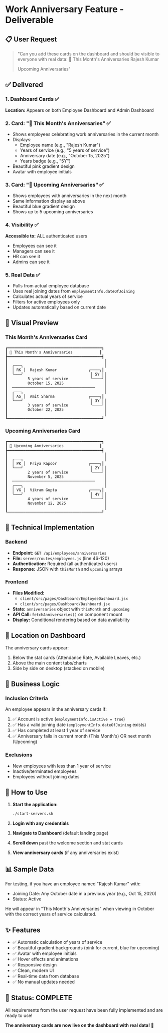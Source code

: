 # Work Anniversary Feature - Deliverable

## 📋 User Request
> "Can you add these cards on the dashboard and should be visible to everyone with real data:
> 🎉 This Month's Anniversaries
> Rajesh Kumar
> 
> Upcoming Anniversaries"

## ✅ Delivered

### 1. Dashboard Cards ✅
**Location:** Appears on both Employee Dashboard and Admin Dashboard

### 2. Card: "🎉 This Month's Anniversaries" ✅
- Shows employees celebrating work anniversaries in the current month
- Displays:
  - Employee name (e.g., "Rajesh Kumar")
  - Years of service (e.g., "5 years of service")
  - Anniversary date (e.g., "October 15, 2025")
  - Years badge (e.g., "5Y")
- Beautiful pink gradient design
- Avatar with employee initials

### 3. Card: "📅 Upcoming Anniversaries" ✅
- Shows employees with anniversaries in the next month
- Same information display as above
- Beautiful blue gradient design
- Shows up to 5 upcoming anniversaries

### 4. Visibility ✅
**Accessible to:** ALL authenticated users
- Employees can see it
- Managers can see it
- HR can see it
- Admins can see it

### 5. Real Data ✅
- Pulls from actual employee database
- Uses real joining dates from `employmentInfo.dateOfJoining`
- Calculates actual years of service
- Filters for active employees only
- Updates automatically based on current date

## 🎨 Visual Preview

### This Month's Anniversaries Card
```
┏━━━━━━━━━━━━━━━━━━━━━━━━━━━━━━━━━━━━━━━━━━┓
┃ 🎉 This Month's Anniversaries            ┃
┣━━━━━━━━━━━━━━━━━━━━━━━━━━━━━━━━━━━━━━━━━━┫
┃                                           ┃
┃  ╭───╮                                    ┃
┃  │ RK │  Rajesh Kumar              ╭────╮┃
┃  ╰───╯                              │ 5Y │┃
┃         5 years of service          ╰────╯┃
┃         October 15, 2025                  ┃
┃  ─────────────────────────────────────    ┃
┃  ╭───╮                                    ┃
┃  │ AS │  Amit Sharma               ╭────╮┃
┃  ╰───╯                              │ 3Y │┃
┃         3 years of service          ╰────╯┃
┃         October 22, 2025                  ┃
┃                                           ┃
┗━━━━━━━━━━━━━━━━━━━━━━━━━━━━━━━━━━━━━━━━━━┛
```

### Upcoming Anniversaries Card
```
┏━━━━━━━━━━━━━━━━━━━━━━━━━━━━━━━━━━━━━━━━━━┓
┃ 📅 Upcoming Anniversaries                ┃
┣━━━━━━━━━━━━━━━━━━━━━━━━━━━━━━━━━━━━━━━━━━┫
┃                                           ┃
┃  ╭───╮                                    ┃
┃  │ PK │  Priya Kapoor              ╭────╮┃
┃  ╰───╯                              │ 2Y │┃
┃         2 years of service          ╰────╯┃
┃         November 5, 2025                  ┃
┃  ─────────────────────────────────────    ┃
┃  ╭───╮                                    ┃
┃  │ VG │  Vikram Gupta              ╭────╮┃
┃  ╰───╯                              │ 4Y │┃
┃         4 years of service          ╰────╯┃
┃         November 12, 2025                 ┃
┃                                           ┃
┗━━━━━━━━━━━━━━━━━━━━━━━━━━━━━━━━━━━━━━━━━━┛
```

## 🔧 Technical Implementation

### Backend
- **Endpoint:** `GET /api/employees/anniversaries`
- **File:** `server/routes/employees.js` (line 46-120)
- **Authentication:** Required (all authenticated users)
- **Response:** JSON with `thisMonth` and `upcoming` arrays

### Frontend
- **Files Modified:**
  - `client/src/pages/Dashboard/EmployeeDashboard.jsx`
  - `client/src/pages/Dashboard/Dashboard.jsx`
- **State:** `anniversaries` object with `thisMonth` and `upcoming`
- **API Call:** `fetchAnniversaries()` on component mount
- **Display:** Conditional rendering based on data availability

## 📍 Location on Dashboard

The anniversary cards appear:
1. Below the stat cards (Attendance Rate, Available Leaves, etc.)
2. Above the main content tabs/charts
3. Side by side on desktop (stacked on mobile)

## 🎯 Business Logic

### Inclusion Criteria
An employee appears in the anniversary cards if:
1. ✅ Account is active (`employmentInfo.isActive = true`)
2. ✅ Has a valid joining date (`employmentInfo.dateOfJoining` exists)
3. ✅ Has completed at least 1 year of service
4. ✅ Anniversary falls in current month (This Month's) OR next month (Upcoming)

### Exclusions
- New employees with less than 1 year of service
- Inactive/terminated employees
- Employees without joining dates

## 🚀 How to Use

1. **Start the application:**
   ```bash
   ./start-servers.sh
   ```

2. **Login with any credentials**

3. **Navigate to Dashboard** (default landing page)

4. **Scroll down** past the welcome section and stat cards

5. **View anniversary cards** (if any anniversaries exist)

## 📊 Sample Data

For testing, if you have an employee named "Rajesh Kumar" with:
- Joining Date: Any October date in a previous year (e.g., Oct 15, 2020)
- Status: Active

He will appear in "This Month's Anniversaries" when viewing in October with the correct years of service calculated.

## ✨ Features

- ✅ Automatic calculation of years of service
- ✅ Beautiful gradient backgrounds (pink for current, blue for upcoming)
- ✅ Avatar with employee initials
- ✅ Hover effects and animations
- ✅ Responsive design
- ✅ Clean, modern UI
- ✅ Real-time data from database
- ✅ No manual updates needed

## 🎉 Status: COMPLETE

All requirements from the user request have been fully implemented and are ready to use!

**The anniversary cards are now live on the dashboard with real data! 🎊**


